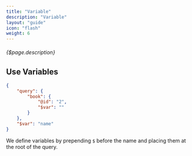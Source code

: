 ```yaml
---
title: "Variable"
description: "Variable"
layout: "guide"
icon: "flash"
weight: 6
---
```


###### {$page.description}

<article id="1">

## Use Variables

```JSON
{
    "query": {
        "book": {
            "@id": "2",
            "$var": ""
        }
    },
    "$var": "name"
}
```

We define variables by prepending `$` before the name and placing them at the root of the query.

</article>
